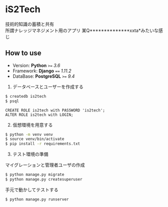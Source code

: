# iS2Tech

技術的知識の蓄積と共有  
所謂ナレッジマネジメント用のアプリ
某Q**************xxta*みたいな感じ

## How to use

- Version: **Python** `>=` *3.6*
- Framework: **Django** `==` *1.11.2*
- DataBase: **PostgreSQL** `>=` *9.4*


1. データベースとユーザーを作成する

  ```bash
  $ createdb is2tech
  $ psql
  ```

  ```mysql
  CREATE ROLE is2tech with PASSWORD 'is2tech';
  ALTER ROLE is2tech with LOGIN;
  ```

2. 仮想環境を用意する

  ```bash
  $ python -m venv venv
  $ source venv/bin/activate
  $ pip install -r requirements.txt
  ```

3. テスト環境の準備

  マイグレーションと管理者ユーザの作成
  ```bash
  $ python manage.py migrate
  $ python manage.py createsuperuser
  ```

  手元で動かしてテストする
  ```bash
  $ python manage.py runserver
  ```


